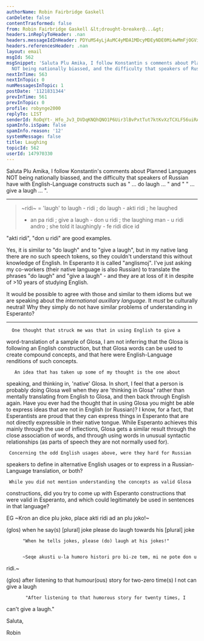 ```yaml
---
authorName: Robin Fairbridge Gaskell
canDelete: false
contentTrasformed: false
from: Robin Fairbridge Gaskell &lt;drought-breaker@...&gt;
headers.inReplyToHeader: .nan
headers.messageIdInHeader: PDYuMS4yLjAuMC4yMDA1MDcyMDEyNDE0Mi4wMmFjOGViMEBwby5wYWNpZmljLm5ldC5hdT4=
headers.referencesHeader: .nan
layout: email
msgId: 562
msgSnippet: 'Saluta Plu Amika, I follow Konstantin s comments about Planned Languages
  NOT being nationally biassed, and the difficulty that speakers of Russian have with '
nextInTime: 563
nextInTopic: 0
numMessagesInTopic: 1
postDate: '1121831344'
prevInTime: 561
prevInTopic: 0
profile: robynge2000
replyTo: LIST
senderId: RoDqYt-_Hfo_Jv3_DVDqKNQhQNO1P6Uir3lBvPxtTut7ktKvXzTCXLF56uiRANSYX0DI0j5U6g2gxdc1IX0XVYjDPDTOzraiCRx04WvL7K8-lOV0ic1nGh872cCo5hGV
spamInfo.isSpam: false
spamInfo.reason: '12'
systemMessage: false
title: Laughing
topicId: 562
userId: 147970330
---
```


Saluta Plu Amika,
      I follow Konstantin's comments about Planned Languages NOT being 
nationally biassed, and the difficulty that speakers of Russian have with 
English-Language constructs such as " ... do laugh ... " and " " ... give a 
laugh ... ".

  - - - - - - - - - - - - - - - - - - - - - - - - - - -
 >    ~ridi~ = 'laugh'   to laugh - ridi ;  do laugh - akti ridi ; he laughed
 > - an pa ridi ;
 >                            give a laugh - don u ridi ;  the laughing man -
 > u ridi andro ;
 >                            she told it laughingly - fe ridi dice id

"akti ridi", "don u ridi" are good examples.

Yes, it is similar to "do laugh" and to "give a laugh", but in my native lang
there are no such speech tokens, so they couldn't understand this without
knowledge of English. In Esperanto it is called "anglismoj". I've just 
asking my
co-workers (their native language is also Russian) to translate the phrases 
"do
laugh" and "give a laugh" - and they are at loss of it in despite of >10 years
of studying English.

It would be possible to agree with those and similar to them idioms but we are
speaking about the *international auxillary language*. It *must* be culturally
neutral! Why they simply do not have similar problems of understanding in 
Esperanto?
  - - - - - - - - - - - - - - - - - - - - - - - - -

      One thought that struck me was that in using English to give a 
word-translation of a sample of Glosa, I am not inferring that the Glosa is 
following an English construction, but that Glosa words can be used to 
create compound concepts, and that here were English-Language renditions of 
such concepts.

       An idea that has taken up some of my thought is the one about 
speaking, and thinking in, 'native' Glosa.  In short, I feel that a person 
is probably doing Glosa well when they are 'thinking in Glosa" rather than 
mentally translating from English to Glosa, and then back through English 
again.   Have you ever had the thought that in using Glosa you might be 
able to express ideas that are not in English (or Russian)?  I know, for a 
fact, that Esperantists are proud that they can express things in Esperanto 
that are not directly expressible in their native tongue.  While Esperanto 
achieves this mainly through the use of inflections, Glosa gets a similar 
result through the close association of words, and through using words in 
unusual syntactic relationships (as parts of speech they are not normally 
used for).

     Concerning the odd English usages above, were they hard for Russian 
speakers to define in alternative English usages or to express in a 
Russian-Language translation, or both?

     While you did not mention understanding the concepts as valid Glosa 
constructions, did you try to come up with Esperanto constructions that 
were valid in Esperanto, and which could legitimately be used in sentences 
in that language?

EG    ~Kron an dice plu joko, place akti ridi ad an plu joko!~

(glos)  when he say(s) [plural] joke please do laugh towards his [plural] joke

          "When he tells jokes, please (do) laugh at his jokes!"


          ~Seqe akusti u-la humoro histori pro bi-ze tem, mi ne pote don u 
ridi.~

(glos)   after listening to that humour(ous) story for  two-zero time(s) I 
not can give a laugh

           "After listening to that humorous story for twenty times, I 
can't give a laugh."

Saluta,

Robin


